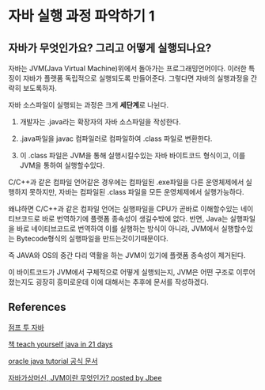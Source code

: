 
# 자바 실행 과정 파악하기 1

## 자바가 무엇인가요? 그리고 어떻게 실행되나요? 

자바는 JVM(Java Virtual Machine)위에서 돌아가는 프로그래밍언어이다. 
이러한 특징이 자바가 플랫폼 독립적으로 실행되도록 만들어준다. 그렇다면 자바의 실행과정을 간략히 보도록하자.

자바 소스파일이 실행되는 과정은 크게 **세단계**로 나뉜다. 

1. 개발자는 .java라는 확장자의 자바 소스파일을 작성한다.

2. .java파일을 javac 컴파일러로 컴파일하여 .class 파일로 변환한다. 

3. 이 .class 파일은 JVM을 통해 실행시킬수있는 자바 바이트코드 형식이고, 이를 JVM을 통하여 실행할수있다.

C/C++과 같은 컴파일 언어같은 경우에는 컴파일된 .exe파일을 다른 운영체제에서 실행하지 못하지만, 
자바는 컴파일된 .class 파일을 모든 운영체제에서 실행가능하다. 

왜냐하면 C/C++과 같은 컴파일 언어는 실행파일을 CPU가 곧바로 이해할수있는 네이티브코드로 바로 번역하기에 
플랫폼 종속성이 생길수밖에 없다. 반면, Java는 실행파일을 바로 네이티브코드로 번역하여 이를 실행하는 방식이 아니라, 
JVM에서 실행할수있는 Bytecode형식의 실행파일을 만드는것이기때문이다. 

즉 JAVA와 OS의 중간 다리 역활을 하는 JVM이 있기에 플랫폼 종속성이 제거된다.


이 바이트코드가 JVM에서 구체적으로 어떻게 실행되는지, JVM은 어떤 구조로 이루어졌는지도 굉장히 흥미로운데
이에 대해서는 추후에 문서를 작성하겠다.


## References

[점프 투 자바](https://wikidocs.net/887)

[책 teach yourself java in 21 days](https://www.amazon.com/Java-Days-Teach-Yourself-Covering/dp/067233710X)

[oracle java tutorial 공식 문서](https://docs.oracle.com/javase/tutorial/getStarted/intro/definition.html)

[자바가상머신, JVM이란 무엇인가? posted by Jbee](http://asfirstalways.tistory.com/158)
